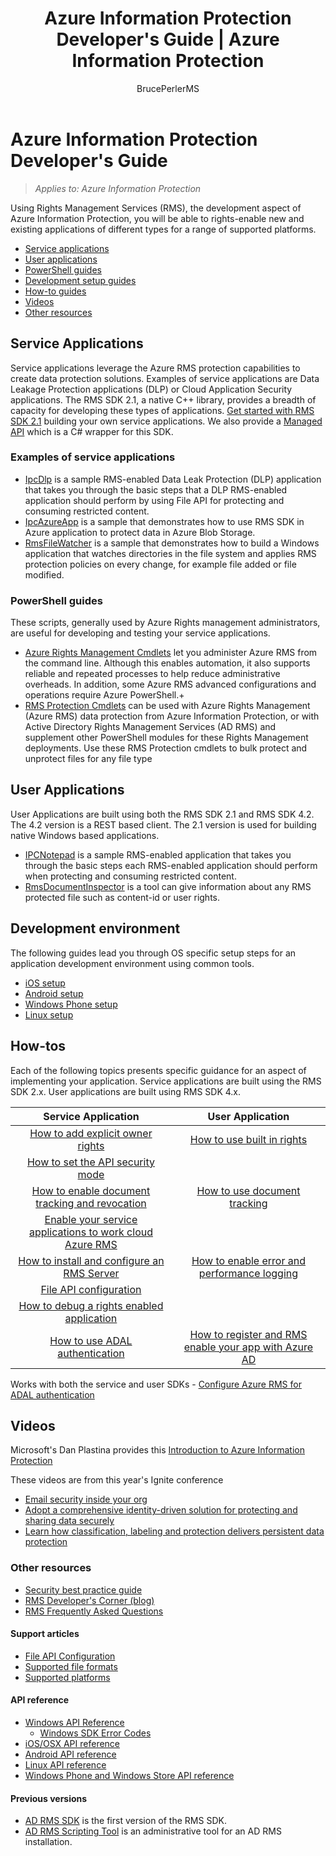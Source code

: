 ﻿---
# required metadata

title: Azure Information Protection Developer's Guide | Azure Information Protection
description: Developers can use RMS to protect and manage files of all types
author: BrucePerlerMS
ms.author: bruceper
manager: mbaldwin
ms.date: 11/22/2016
ms.topic: article
ms.prod:
ms.service: information-protection
ms.technology: techgroup-identity
ms.assetid: a53c2df2-a0a2-4f1f-995b-75ba55e4489b
ms.suite: ems
ms.reviewer: kartikk

# optional metadata
#ROBOTS:
#audience:
#ms.devlang:
#ms.tgt_pltfrm: "na"

---

# Azure Information Protection Developer's Guide
>*Applies to: Azure Information Protection*

Using Rights Management Services (RMS), the development aspect of Azure Information Protection, you will be able to rights-enable new and existing applications of different types for a range of supported platforms.

- [Service applications](#service-applications)
- [User applications](#user-applications)
- [PowerShell guides](#powershell-guides)
- [Development setup guides](#development-environment-setup-guides)
- [How-to guides](#how-tos)
- [Videos](#videos)
- [Other resources](#other-resources)

## Service Applications
Service applications leverage the Azure RMS protection capabilities to create data protection solutions. Examples of service applications are Data Leakage Protection applications (DLP) or Cloud Application Security applications. The RMS SDK 2.1, a native C++ library, provides a breadth of capacity for developing these types of applications. [Get started with RMS SDK 2.1](getting-started-with-ad-rms-2-0.md) building your own service applications. We also provide a [Managed API](https://github.com/Azure-Samples/active-directory-dotnet-rms) which is a C# wrapper for this SDK.

### Examples of service applications
- [IpcDlp](https://github.com/Azure-Samples/active-directory-dotnet-rms) is a sample RMS-enabled Data Leak Protection (DLP) application that takes you through the basic steps that a DLP RMS-enabled application should perform by using File API for protecting and consuming restricted content.
- [IpcAzureApp](https://github.com/Azure-Samples/active-directory-dotnet-rms) is a sample that demonstrates how to use RMS SDK in Azure application to protect data in Azure Blob Storage.
- [RmsFileWatcher](https://github.com/Azure-Samples/active-directory-dotnet-rms) is a sample that demonstrates how to build a Windows application that watches directories in the file system and applies RMS protection policies on every change, for example file added or file modified.

### PowerShell guides
These scripts, generally used by Azure Rights management administrators, are useful for developing and testing your service applications.
- [Azure Rights Management Cmdlets](https://msdn.microsoft.com/library/azure/dn629398.aspx) let you administer Azure RMS from the command line. Although this enables automation, it also supports reliable and repeated processes to help reduce administrative overheads. In addition, some Azure RMS advanced configurations and operations require Azure PowerShell.+
- [RMS Protection Cmdlets](https://msdn.microsoft.com/library/azure/mt433195.aspx) can be used with Azure Rights Management (Azure RMS) data protection from Azure Information Protection, or with Active Directory Rights Management Services (AD RMS) and supplement other PowerShell modules for these Rights Management deployments. Use these RMS Protection cmdlets to bulk protect and unprotect files for any file type


## User Applications
User Applications are built using both the RMS SDK 2.1 and RMS SDK 4.2.
The 4.2 version is a REST based client. The 2.1 version is used for building native Windows based applications.


- [IPCNotepad](https://github.com/Azure-Samples/Azure-Information-Protection-Samples/tree/master/AzureIP_Test) is a sample RMS-enabled application that takes you through the basic steps each RMS-enabled application should perform when protecting and consuming restricted content.
- [RmsDocumentInspector](https://github.com/Azure-Samples/active-directory-dotnet-rms) is a tool can give information about any RMS protected file such as content-id or user rights.

## Development environment
The following guides lead you through OS specific setup steps for an application development environment using common tools.
- [iOS setup](ios-sdk.md)
- [Android setup](android-sdk.md)
- [Windows Phone setup](windows-phone-apps.md)
- [Linux setup](linux-setup.md)

## How-tos
Each of the following topics presents specific guidance for an aspect of implementing your application. Service applications are built using the RMS SDK 2.x. User applications are built using RMS SDK 4.x.

|Service Application| User Application|
|:---:|:---:|
|[How to add explicit owner rights](add-explicit-owner-rights.md)|[How to use built in rights](built-in-rights-usage-restriction-reference.md) |
| [How to set the API security mode](setting-the-api-security-mode-api-mode.md) | |
| [How to enable document tracking and revocation](tracking-content.md) | [How to use document tracking](how-to-use-document-tracking.md) |
|[Enable your service applications to work cloud Azure RMS](how-to-use-file-api-with-aadrm-cloud.md)||
|[How to install and configure an RMS Server](how-to-install-and-configure-an-rms-server.md)|[How to enable error and performance logging](enabling-logging.md)|
|[File API configuration](file-api-configuration.md)||
|[How to debug a rights enabled application](debugging-applications-that-use-ad-rms.md)||
|[How to use ADAL authentication](how-to-use-adal-authentication.md)|[How to register and RMS enable your app with Azure AD](authentication-integration.md)|

Works with both the service and user SDKs - [Configure Azure RMS for ADAL authentication](adal-auth.md)


## Videos
Microsoft's Dan Plastina provides this [Introduction to Azure Information Protection](https://www.microsoft.com/en-us/cloud-platform/azure-information-protection)

These videos are from this year's Ignite conference

- [Email security inside your org](https://myignite.microsoft.com/videos/2787)
- [Adopt a comprehensive identity-driven solution for protecting and sharing data securely](https://myignite.microsoft.com/videos/2784)
- [Learn how classification, labeling and protection delivers persistent data protection](https://myignite.microsoft.com/videos/2786)


### Other resources
- [Security best practice guide](security-guidelines.md)
- [RMS Developer's Corner (blog)](https://blogs.msdn.microsoft.com/rms/)
- [RMS Frequently Asked Questions](http://social.technet.microsoft.com/wiki/contents/articles/3440.ad-rms-frequently-asked-questions-faq.aspx)

#### Support articles
- [File API Configuration](file-api-configuration.md)
- [Supported file formats](supported-file-formats.md)
- [Supported platforms](supported-platforms.md)

#### API reference
- [Windows API Reference](https://msdn.microsoft.com/en-us/library/hh535292.aspx)
  - [Windows SDK Error Codes](https://msdn.microsoft.com/library/hh535248.aspx)
- [iOS/OSX API reference](https://msdn.microsoft.com/en-us/library/dn758306.aspx)
- [Android API reference](https://msdn.microsoft.com/en-us/library/dn758245.aspx)
- [Linux API reference](http://azuread.github.io/rms-sdk-for-cpp/annotated.html)
- [Windows Phone and Windows Store API reference](https://msdn.microsoft.com/library/dn891914.aspx)

#### Previous versions
- [AD RMS SDK](https://msdn.microsoft.com/en-us/library/cc530379.aspx) is the first version of the RMS SDK.
- [AD RMS Scripting Tool](https://msdn.microsoft.com/en-us/library/bb968797.aspx) is an administrative tool for an AD RMS installation.
